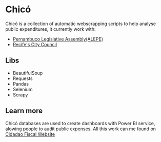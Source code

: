 # Chicó
Chicó is a collection of automatic webscrapping scripts to help analyse public expenditures, it currently work with:

- [Pernambuco Legislative Assembly(ALEPE)](http://www.alepe.pe.gov.br/) 
- [Recife's City Council](http://www.recife.pe.leg.br/) 

## Libs
- BeautifulSoup
- Requests
- Pandas
- Selenium
- Scrapy

## Learn more
Chicó databases are used to create dashboards with Power BI service, alowing people to audit public expenses. All this work
can me found on [Cidadao Fiscal Website](http://cidadaofiscal.org/blog/)
